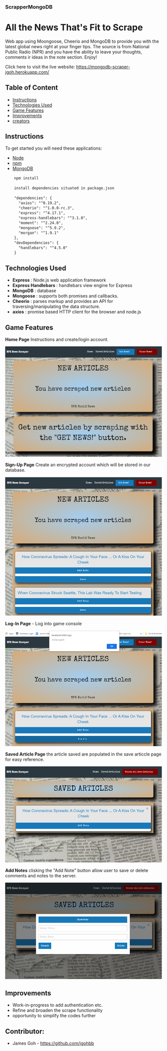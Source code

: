 ### ScrapperMongoDB
# All the News That's Fit to Scrape
Web app using Moongoose, Cheerio and MongoDB to provide you with the latest global news right at your finger tips. The source is from National Public Radio (NPR) and you have the ability to leave your thoughts, comments ir ideas in the note section. Enjoy!

Click here to visit the live website:
https://mongodb-scraper-jgoh.herokuapp.com/

## Table of Content
+ [Instructions](#instructions)
+ [Technologies Used](#tecnologies)
+ [Game Features](#features)
+ [Improvements](#improvements)
+ [creators](#contributors)

## <a name="instructions"> Instructions </a>
To get started you will need these applications:
+ [Node](https://nodejs.org/en/download/) 
+ [npm](https://docs.npmjs.com/cli/install)
+ [MongoDB](https://www.mongodb.com/download-center#community)

```
    npm install 

    install dependencies situated in package.json

    "dependencies": {
      "axios": "^0.19.2",
      "cheerio": "^1.0.0-rc.3",
      "express": "^4.17.1",
      "express-handlebars": "^3.1.0",
      "moment": "^2.24.0",
      "mongoose": "^5.9.2",
      "morgan": "^1.9.1"
    },
    "devDependencies": {
      "handlebars": "^4.5.0"
    }
```
## <a name="technologies"> Technologies Used </a>
* **Express** : Node.js web application framework
* **Express Handlebars** : handlebars view engine for Express
* **MongoDB** : database
* **Mongoose** : supports both promises and callbacks.
* **Cheerio** : parses markup and provides an API for traversing/manipulating the data structure.
* **axios** : promise based HTTP client for the browser and node.js

## <a name="features"> Game Features </a>
**Home Page** Instructions and create/login account.

![Home](./public/images/home.png)

**Sign-Up Page** Create an encrypted account which will be stored in our database.

![Scrape News](./public/images/scrapeNews.png)

**Log-In Page** - Log into game console

![Save News](./public/images/saveNews1.png)

**Saved Article Page** the article saved are populated in the save articcle page for easy reference.  

![Save News Page](./public/images/saveNews2.png)

**Add Notes** clisking the "Add Note" button allow user to save or delete comments and notes to the server.  

![Add Notes](./public/images/addNotes.png)

## <a name="improvements"> Improvements </a>
* Work-in-progress to add authentication etc.
* Refine and broaden the scrape functionality
* opportunity to simplify the codes further

## <a name="contributors"> Contributor: </a><br />
* James Goh - https://github.com/jgohbb

